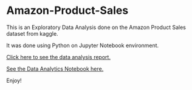 # Amazon-Product-Sales
This is an Exploratory Data Analysis done on the Amazon Product Sales dataset from kaggle.

It was done using Python on Jupyter Notebook environment.

[Click here to see the data analysis report.](https://drive.google.com/file/d/1vAw-6uL7ZoXNollaVHMdd_gKZ7PautwS/view)

[See the Data Analytics Notebook here.](https://github.com/vaxdata22/Amazon-Product-Sales/blob/main/Amazon%20Product%20Sales%20Analytics%20Notebook.ipynb)

Enjoy!
